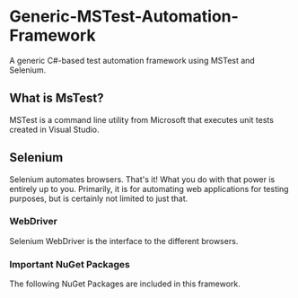 # Generic-MSTest-Automation-Framework
A generic C#-based test automation framework using MSTest and Selenium.
## What is MsTest?
MSTest is a command line utility from Microsoft that executes unit tests created in Visual Studio.
## Selenium
Selenium automates browsers. That's it! What you do with that power is entirely up to you. Primarily, it is for automating web applications for testing purposes, but is certainly not limited to just that.
### WebDriver
Selenium WebDriver is the interface to the different browsers. 
### Important NuGet Packages
The following NuGet Packages are included in this framework.
